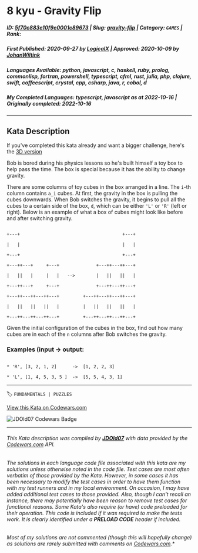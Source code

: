 # 8 kyu - Gravity Flip

##### **ID**: [5f70c883e10f9e0001c89673](https://www.codewars.com/kata/5f70c883e10f9e0001c89673) | **Slug**: [gravity-flip](https://www.codewars.com/kata/5f70c883e10f9e0001c89673) | **Category**: `GAMES` | **Rank**: <span style="color:white">8 kyu</span>

##### **First Published**: 2020-09-27 ***by*** [LogicalX](https://www.codewars.com/users/LogicalX) | **Approved**: 2020-10-09 ***by*** [JohanWiltink](https://www.codewars.com/users/JohanWiltink)

##### **Languages Available**: python, javascript, c, haskell, ruby, prolog, commonlisp, fortran, powershell, typescript, cfml, rust, julia, php, clojure, swift, coffeescript, crystal, cpp, csharp, java, r, cobol, d

##### **My Completed Languages**: typescript, javascript ***as at*** 2022-10-16 | **Originally completed**: 2022-10-16

---

## Kata Description


If you've completed this kata already and want a bigger challenge, here's the [3D version](https://www.codewars.com/kata/5f849ab530b05d00145b9495/)



Bob is bored during his physics lessons so he's built himself a toy box to help pass the time. The box is special because it has the ability to change gravity. 



There are some columns of toy cubes in the box arranged in a line. The `i`-th column contains `a_i` cubes. At first, the gravity in the box is pulling the cubes downwards. When Bob switches the gravity, it begins to pull all the cubes to a certain side of the box, `d`, which can be either `'L'` or `'R'` (left or right). Below is an example of what a box of cubes might look like before and after switching gravity.



```

+---+                                       +---+

|   |                                       |   |

+---+                                       +---+

+---++---+     +---+              +---++---++---+

|   ||   |     |   |   -->        |   ||   ||   |

+---++---+     +---+              +---++---++---+

+---++---++---++---+         +---++---++---++---+

|   ||   ||   ||   |         |   ||   ||   ||   |

+---++---++---++---+         +---++---++---++---+

```



Given the initial configuration of the cubes in the box, find out how many cubes are in each of the `n` columns after Bob switches the gravity.



### Examples (input -> output:



```

* 'R', [3, 2, 1, 2]      ->  [1, 2, 2, 3]

* 'L', [1, 4, 5, 3, 5 ]  ->  [5, 5, 4, 3, 1]

```



---


🏷 `FUNDAMENTALS | PUZZLES`


[View this Kata on Codewars.com](https://www.codewars.com/kata/5f70c883e10f9e0001c89673)

![](https://www.codewars.com/users/jdold07/badges/large "JDOld07 Codewars Badge")

---

###### *This Kata description was compiled by [**JDOld07**](https://tpstech.dev) with data provided by the [Codewars.com](https://www.codewars.com) API.*

###### *The solutions in each language code file associated with this kata are my solutions unless otherwise noted in the code file.  Test cases are most often verbatim of those provided by the Kata.  However, in some cases it has been necessary to modify the test cases in order to have them function with my test runners and in my local environment.  On occasion, I may have added additional test cases to those provided.  Also, though I can't recall an instance, there may potentially have been reason to remove test cases for functional reasons.  Some Kata's also require (*or have*) code preloaded for their operation.  This code is included if it was required to make the tests work.  It is clearly identified under a **PRELOAD CODE** header if included.*

###### Most of my solutions are not commented (*though this will hopefully change*) as solutions are rarely submitted with comments on [Codewars.com](https://www.codewars.com).*
